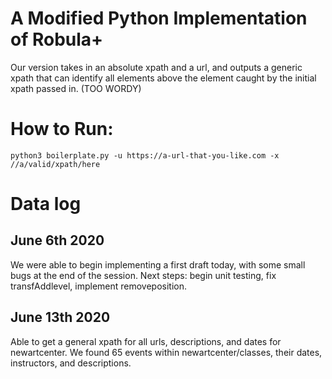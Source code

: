 # A Modified Python Implementation of Robula+ 

Our version takes in an absolute xpath and a url, and outputs a generic xpath that can identify all elements above the element caught by the initial xpath passed in. (TOO WORDY)

# How to Run: 
`python3 boilerplate.py -u https://a-url-that-you-like.com -x //a/valid/xpath/here`

# Data log 

## June 6th 2020 
We were able to begin implementing a first draft today, with some small bugs at the end of the session.
Next steps: begin unit testing, fix transfAddlevel, implement removeposition. 

## June 13th 2020
Able to get a general xpath for all urls, descriptions, and dates for newartcenter. 
We found 65 events within newartcenter/classes, their dates, instructors, and descriptions. 
